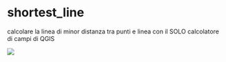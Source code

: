 # shortest_line
calcolare la linea di minor distanza tra punti e linea con il SOLO calcolatore di campi di QGIS

<img src ="https://github.com/pigreco/shortest_line/blob/master/output_UhJ8Vr.gif">
